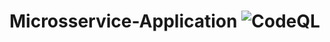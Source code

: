 # Microsservice-Application ![CodeQL](https://github.com/RDPodcasting/BackgroundTasks-Application/workflows/CodeQL/badge.svg)
